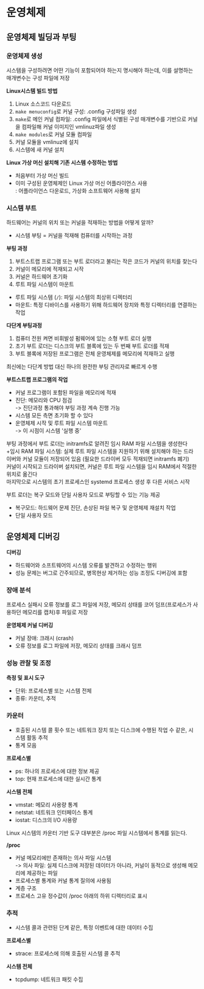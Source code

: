 # 운영체제
## 운영체제 빌딩과 부팅
### 운영체제 생성
시스템을 구성하려면 어떤 기능이 포함되어야 하는지 명시해야 하는데, 이를 설명하는 매개변수는 구성 파일에 저장

**Linux시스템 빌드 방법**
1. Linux 소스코드 다운로드
2. `make menuconfig`로 커널 구성: .config 구성파일 생성
3. `make`로 메인 커널 컴파일: .config 파일에서 식별된 구성 매개변수를 기반으로 커널을 컴파일해 커널 이미지인 vmlinuz파일 생성
4. `make modules`로 커널 모듈 컴파일
5. 커널 모듈을 vmlinuz에 설치
6. 시스템에 새 커널 설치 

**Linux 가상 머신 설치해 기존 시스템 수정하는 방법**
- 처음부터 가상 머신 빌드
- 이미 구성된 운영체제인 Linux 가상 머신 어플라이언스 사용<br>
: 어플라이언스 다운로드, 가상화 소프트웨어 사용해 설치

### 시스템 부트
하드웨어는 커널의 위치 또는 커널을 적재하는 방법을 어떻게 알까?
- 시스템 부팅 = 커널을 적재해 컴퓨터를 시작하는 과정

**부팅 과정**
1. 부트스트랩 프로그램 또는 부트 로더라고 불리는 작은 코드가 커널의 위치를 찾는다
2. 커널이 메모리에 적재되고 시작
3. 커널은 하드웨어 초기화
4. 루트 파일 시스템이 마운트

- 루트 파일 시스템 (`/`): 파일 시스템의 최상위 디렉터리
- 마운트: 특정 디바이스를 사용하기 위해 하드웨어 장치와 특정 디렉터리를 연결하는 작업

**다단계 부팅과정**
1. 컴퓨터 전원 켜면 비휘발성 펌웨어에 있는 소형 부트 로더 실행
2. 초기 부트 로더는 디스크의 부트 블록에 있는 두 번째 부트 로더를 적재
3. 부트 블록에 저장된 프로그램은 전체 운영체제를 메모리에 적재하고 실행 

최신에는 다단계 방법 대신 하나의 완전한 부팅 관리자로 빠르게 수행

**부트스트랩 프로그램의 작업**
- 커널 프로그램이 포함된 파일을 메모리에 적재
- 진단: 메모리와 CPU 점검<br> 
-> 진단과정 통과해야 부팅 과정 계속 진행 가능
- 시스템 모든 측면 초기화 할 수 있다
- 운영체제 시작 및 루트 파일 시스템 마운트<br>
-> 이 시점이 시스템 '실행 중'

부팅 과정에서 부트 로더는 initramfs로 알려진 임시 RAM 파일 시스템을 생성한다<br>
+임시 RAM 파일 시스템: 실제 루트 파일 시스템을 지원하기 위해 설치해야 하는 드라이버와 커널 모듈이 저장되어 있음 (필요한 드라이버 모두 적재되면 initramfs 폐기) <br>
커널이 시작되고 드라이버 설치되면, 커널은 루트 파일 시스템을 임시 RAM에서 적절한 위치로 옮긴다<br>
마지막으로 시스템의 초기 프로세스인 systemd 프로세스 생성 후 다른 서비스 시작

부트 로더는 복구 모드와 단일 사용자 모드로 부팅할 수 있는 기능 제공
- 복구모드: 하드웨어 문제 진단, 손상된 파일 복구 및 운영체제 재설치 작업
- 단일 사용자 모드

## 운영체제 디버깅

**디버깅** 
- 하드웨어와 소프트웨어의 시스템 오류를 발견하고 수정하는 행위
- 성능 문제는 버그로 간주되므로, 병목현상 제거하는 성능 조정도 디버깅에 포함

### 장애 분석
프로세스 실패시 오류 정보를 로그 파일에 저장, 메모리 상태를 코어 덤프(프로세스가 사용하던 메모리를 캡처)후 파일로 저장

**운영체제 커널 디버깅**
- 커널 장애: 크래시 (crash)
- 오류 정보를 로그 파일에 저장, 메모리 상태를 크래시 덤프

### 성능 관찰 및 조정
**측정 및 표시 도구** 
- 단위: 프로세스별 또는 시스템 전체
- 종류: 카운터, 추적

### 카운터
- 호출된 시스템 콜 횟수 또는 네트워크 장치 또는 디스크에 수행된 작업 수 같은, 시스템 활동 추적
- 통계 모음

**프로세스별**
- ps: 하나의 프로세스에 대한 정보 제공
- top: 현재 프로세스에 대한 실시간 통계

**시스템 전체**
- vmstat: 메모리 사용량 통계
- netstat: 네트워크 인터페이스 통계
- iostat: 디스크의 I/O 사용량

Linux 시스템의 카운터 기반 도구 대부분은 /proc 파일 시스템에서 통계를 읽는다.

**/proc**
- 커널 메모리에만 존재하는 의사 파일 시스템<br>
-> 의사 파일: 실제 디스크에 저장된 데이터가 아니라, 커널이 동적으로 생성해 메모리에 제공하는 파일
- 프로세스별 통계와 커널 통계 질의에 사용됨
- 계층 구조
- 프로세스 고유 정수값이 /proc 아래의 하위 디렉터리로 표시

### 추적
- 시스템 콜과 관련된 단계 같은, 특정 이벤트에 대한 데이터 수집

**프로세스별**
- strace: 프로세스에 의해 호출된 시스템 콜 추적

**시스템 전체**
- tcpdump: 네트워크 패킷 수집
